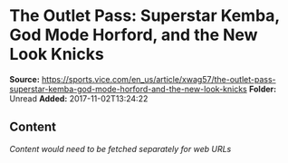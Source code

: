 # The Outlet Pass: Superstar Kemba, God Mode Horford, and the New Look Knicks

**Source:** https://sports.vice.com/en_us/article/xwag57/the-outlet-pass-superstar-kemba-god-mode-horford-and-the-new-look-knicks
**Folder:** Unread
**Added:** 2017-11-02T13:24:22




## Content
*Content would need to be fetched separately for web URLs*
